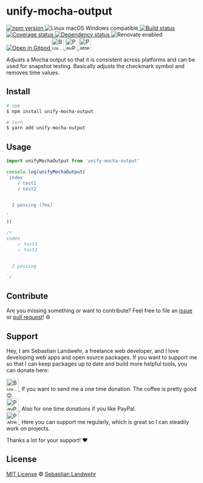 <!-- TITLE/ -->
# unify-mocha-output
<!-- /TITLE -->

<!-- BADGES/ -->
  <p>
    <a href="https://npmjs.org/package/unify-mocha-output">
      <img
        src="https://img.shields.io/npm/v/unify-mocha-output.svg"
        alt="npm version"
      >
    </a><img src="https://img.shields.io/badge/os-linux%20%7C%C2%A0macos%20%7C%C2%A0windows-blue" alt="Linux macOS Windows compatible"><a href="https://github.com/dword-design/unify-mocha-output/actions">
      <img
        src="https://github.com/dword-design/unify-mocha-output/workflows/build/badge.svg"
        alt="Build status"
      >
    </a><a href="https://codecov.io/gh/dword-design/unify-mocha-output">
      <img
        src="https://codecov.io/gh/dword-design/unify-mocha-output/branch/master/graph/badge.svg"
        alt="Coverage status"
      >
    </a><a href="https://david-dm.org/dword-design/unify-mocha-output">
      <img src="https://img.shields.io/david/dword-design/unify-mocha-output" alt="Dependency status">
    </a><img src="https://img.shields.io/badge/renovate-enabled-brightgreen" alt="Renovate enabled"><br/><a href="https://gitpod.io/#https://github.com/dword-design/unify-mocha-output">
      <img src="https://gitpod.io/button/open-in-gitpod.svg" alt="Open in Gitpod">
    </a><a href="https://www.buymeacoffee.com/dword">
      <img
        src="https://www.buymeacoffee.com/assets/img/guidelines/download-assets-sm-2.svg"
        alt="Buy Me a Coffee"
        height="32"
      >
    </a><a href="https://paypal.me/SebastianLandwehr">
      <img
        src="https://dword-design.de/images/paypal.svg"
        alt="PayPal"
        height="32"
      >
    </a><a href="https://www.patreon.com/dworddesign">
      <img
        src="https://dword-design.de/images/patreon.svg"
        alt="Patreon"
        height="32"
      >
    </a>
</p>
<!-- /BADGES -->

<!-- DESCRIPTION/ -->
Adjusts a Mocha output so that it is consistent across platforms and can be used for snapshot testing. Basically adjusts the checkmark symbol and removes time values.
<!-- /DESCRIPTION -->

<!-- INSTALL/ -->
## Install

```bash
# npm
$ npm install unify-mocha-output

# Yarn
$ yarn add unify-mocha-output
```
<!-- /INSTALL -->

## Usage

```js
import unifyMochaOutput from 'unify-mocha-output'

console.log(unifyMochaOutput(
`index
    √ test1
    √ test2


  2 passing (7ms)

`
))

/*
index
    ✓ test1
    ✓ test2


  2 passing

`/
```


<!-- LICENSE/ -->
## Contribute

Are you missing something or want to contribute? Feel free to file an [issue](https://github.com/dword-design/unify-mocha-output/issues) or [pull request](https://github.com/dword-design/unify-mocha-output/pulls)! ⚙️

## Support

Hey, I am Sebastian Landwehr, a freelance web developer, and I love developing web apps and open source packages. If you want to support me so that I can keep packages up to date and build more helpful tools, you can donate here:

<p>
  <a href="https://www.buymeacoffee.com/dword">
    <img
      src="https://www.buymeacoffee.com/assets/img/guidelines/download-assets-sm-2.svg"
      alt="Buy Me a Coffee"
      height="32"
    >
  </a>&nbsp;If you want to send me a one time donation. The coffee is pretty good 😊.<br/>
  <a href="https://paypal.me/SebastianLandwehr">
    <img
      src="https://dword-design.de/images/paypal.svg"
      alt="PayPal"
      height="32"
    >
  </a>&nbsp;Also for one time donations if you like PayPal.<br/>
  <a href="https://www.patreon.com/dworddesign">
    <img
      src="https://dword-design.de/images/patreon.svg"
      alt="Patreon"
      height="32"
    >
  </a>&nbsp;Here you can support me regularly, which is great so I can steadily work on projects.
</p>

Thanks a lot for your support! ❤️

## License

[MIT License](https://opensource.org/licenses/MIT) © [Sebastian Landwehr](https://dword-design.de)
<!-- /LICENSE -->
